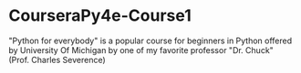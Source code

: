 # CourseraPy4e-Course1
"Python for everybody" is a popular course for beginners in Python offered by University Of Michigan by one of my favorite professor "Dr. Chuck" (Prof. Charles Severence)
